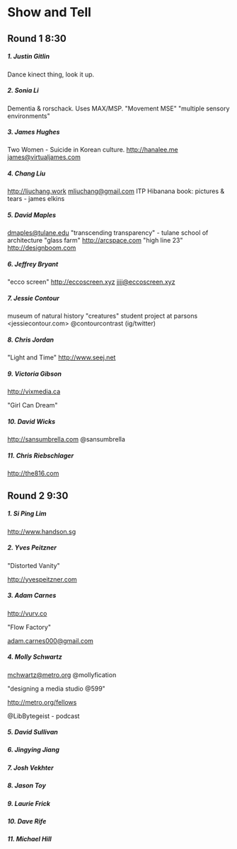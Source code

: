 # Show and Tell

## Round 1 8:30

##### 1. Justin Gitlin

Dance kinect thing, look it up.

##### 2. Sonia Li

Dementia & rorschack.
Uses MAX/MSP. "Movement MSE" "multiple sensory environments"

##### 3. James Hughes

Two Women - Suicide in Korean culture.
<http://hanalee.me> james@virtualjames.com

##### 4. Chang Liu

<http://liuchang.work> mliuchang@gmail.com
ITP
Hibanana
book: pictures & tears - james elkins

##### 5. David Maples

<dmaples@tulane.edu>
"transcending transparency" - tulane school of architecture
"glass farm" <http://arcspace.com>
"high line 23" <http://designboom.com>

##### 6. Jeffrey Bryant

"ecco screen"
<http://eccoscreen.xyz>
jjjj@eccoscreen.xyz

##### 7. Jessie Contour

museum of natural history
"creatures" student project at parsons
<jessiecontour.com>
@contourcontrast (ig/twitter)

##### 8. Chris Jordan

"Light and Time"
<http://www.seej.net>

##### 9. Victoria Gibson

<http://vixmedia.ca>

"Girl Can Dream"

##### 10. David Wicks

<http://sansumbrella.com>
@sansumbrella

##### 11. Chris Riebschlager

<http://the816.com>

## Round 2 9:30

##### 1. Si Ping Lim

<http://www.handson.sg>

##### 2. Yves Peitzner

"Distorted Vanity"

<http://yvespeitzner.com>

##### 3. Adam Carnes

<http://vurv.co>

"Flow Factory"

adam.carnes000@gmail.com

##### 4. Molly Schwartz

mchwartz@metro.org @mollyfication

"designing a media studio @599"

<http://metro.org/fellows>

@LibBytegeist - podcast

##### 5. David Sullivan



##### 6. Jingying Jiang
##### 7. Josh Vekhter
##### 8. Jason Toy
##### 9. Laurie Frick
##### 10. Dave Rife
##### 11. Michael Hill
